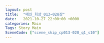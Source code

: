 ```yaml
---
layout: post
title:  "메인_회상_013~028장"
date:   2021-10-27 22:00:00 +0000
categories: Main
Tags: Story Main
SceneCode: ["scene_skip_cp013-028_q1_s10"]
---
```

